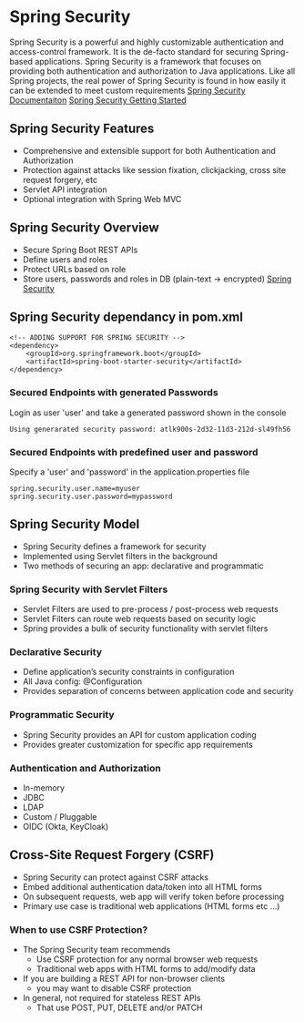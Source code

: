 # Spring Security
Spring Security is a powerful and highly customizable authentication and access-control framework. It is the de-facto standard for securing Spring-based applications.
Spring Security is a framework that focuses on providing both authentication and authorization to Java applications. Like all Spring projects, the real power of Spring Security is found in how easily it can be extended to meet custom requirements
[Spring Security Documentaiton](https://spring.io/projects/spring-security)
[Spring Security Getting Started](https://docs.spring.io/spring-security/reference/servlet/getting-started.html)

## Spring Security Features
- Comprehensive and extensible support for both Authentication and Authorization
- Protection against attacks like session fixation, clickjacking, cross site request forgery, etc
- Servlet API integration
- Optional integration with Spring Web MVC

## Spring Security Overview
- Secure Spring Boot REST APIs
- Define users and roles
- Protect URLs based on role
- Store users, passwords and roles in DB (plain-text -> encrypted)
[Spring Security](https://docs.spring.io/spring-security/reference/)

## Spring Security dependancy in pom.xml
```
<!-- ADDING SUPPORT FOR SPRING SECURITY -->
<dependency>
    <groupId>org.springframework.boot</groupId>
    <artifactId>spring-boot-starter-security</artifactId>
</dependency>
```

### Secured Endpoints with generated Passwords
Login as user 'user' and take a generated password shown in the console
```
Using generarated security password: atlk900s-2d32-11d3-212d-sl49fh56
```

### Secured Endpoints with predefined user and password
Specify a 'user' and 'password' in the application.properties file
```
spring.security.user.name=myuser
spring.security.user.password=mypassword
```

## Spring Security Model
- Spring Security defines a framework for security
- Implemented using Servlet filters in the background
- Two methods of securing an app: declarative and programmatic
### Spring Security with Servlet Filters
- Servlet Filters are used to pre-process / post-process web requests
- Servlet Filters can route web requests based on security logic
- Spring provides a bulk of security functionality with servlet filters
### Declarative Security
- Define application’s security constraints in configuration
- All Java config: @Configuration
- Provides separation of concerns between application code and security
### Programmatic Security
- Spring Security provides an API for custom application coding
- Provides greater customization for specific app requirements
### Authentication and Authorization
- In-memory
- JDBC
- LDAP
- Custom / Pluggable
- OIDC (Okta, KeyCloak)

## Cross-Site Request Forgery (CSRF)
- Spring Security can protect against CSRF attacks
- Embed additional authentication data/token into all HTML forms
- On subsequent requests, web app will verify token before processing
- Primary use case is traditional web applications (HTML forms etc …)
### When to use CSRF Protection?
- The Spring Security team recommends
	- Use CSRF protection for any normal browser web requests
	- Traditional web apps with HTML forms to add/modify data
- If you are building a REST API for non-browser clients
	- you may want to disable CSRF protection
- In general, not required for stateless REST APIs
	- That use POST, PUT, DELETE and/or PATCH




